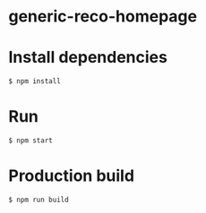 # generic-reco-homepage

# Install dependencies

```ShellSession
$ npm install
```

# Run
```ShellSession
$ npm start
```

# Production build
```ShellSession
$ npm run build
```
